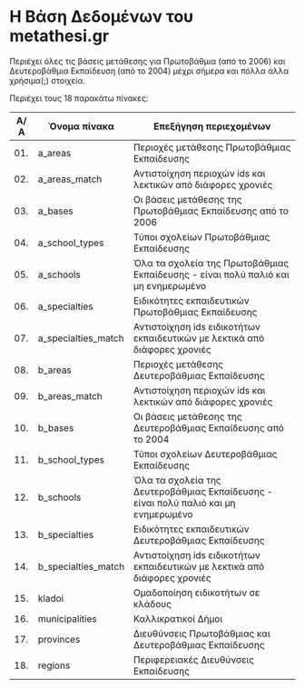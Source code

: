# Η Βάση Δεδομένων του metathesi.gr

Περιέχει όλες τις βάσεις μετάθεσης για Πρωτοβάθμια (από το 2006) και Δευτεροβάθμια Εκπαίδευση (από το 2004) μέχρι σήμερα και πόλλα άλλα χρήσιμα(;) στοιχεία.

Περιέχει τους 18 παρακάτω πίνακες:

|Α/Α | Όνομα πίνακα          | Επεξήγηση περιεχομένων                                                              |
|----|-----------------------| ------------------------------------------------------------------------------------|
|01. | a_areas               | Περιοχές μετάθεσης Πρωτοβάθμιας Εκπαίδευσης                                         |
|02. | a_areas_match         | Αντιστοίχηση περιοχών ids και λεκτικών από διάφορες χρονιές                         |
|03. | a_bases               | Οι βάσεις μετάθεσης της Πρωτοβάθμιας Εκπαίδευσης από το 2006                        |
|04. | a_school_types        | Τύποι σχολείων Πρωτοβάθμιας Εκπαίδευσης                                             |
|05. | a_schools             | Όλα τα σχολεία της Πρωτοβάθμιας Εκπαίδευσης - είναι πολύ παλιό και μη ενημερωμένο   |
|06. | a_specialties         | Ειδικότητες εκπαιδευτικών Πρωτοβάθμιας Εκπαίδευσης                                  |
|07. | a_specialties_match   | Αντιστοίχηση ids ειδικοτήτων εκπαιδευτικών με λεκτικά από διάφορες χρονιές          |
|08. | b_areas               | Περιοχές μετάθεσης Δευτεροβάθμιας Εκπαίδευσης                                       |
|09. | b_areas_match         | Αντιστοίχηση περιοχών ids και λεκτικών από διάφορες χρονιές                         |
|10. | b_bases               | Οι βάσεις μετάθεσης της Δευτεροβάθμιας Εκπαίδευσης από το 2004                      |
|11. | b_school_types        | Τύποι σχολείων Δευτεροβάθμιας Εκπαίδευσης                                           |
|12. | b_schools             | Όλα τα σχολεία της Δευτεροβάθμιας Εκπαίδευσης - είναι πολύ παλιό και μη ενημερωμένο |
|13. | b_specialties         | Ειδικότητες εκπαιδευτικών Δευτεροβάθμιας Εκπαίδευσης                                |
|14. | b_specialties_match   | Αντιστοίχηση ids ειδικοτήτων εκπαιδευτικών με λεκτικά από διάφορες χρονιές          |
|15. | kladoi                | Ομαδοποίηση ειδικοτήτων σε κλάδους                                                  |
|16. | municipalities        | Καλλικρατικοί Δήμοι                                                                 |
|17. | provinces             | Διευθύνσεις Πρωτοβάθμιας και Δευτεροβάθμιας Εκπαίδευσης                             |
|18. | regions               | Περιφερειακές Διευθύνσεις Εκπαίδευσης                                               |
